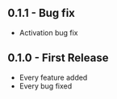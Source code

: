 ## 0.1.1 - Bug fix
* Activation bug fix


## 0.1.0 - First Release
* Every feature added
* Every bug fixed
